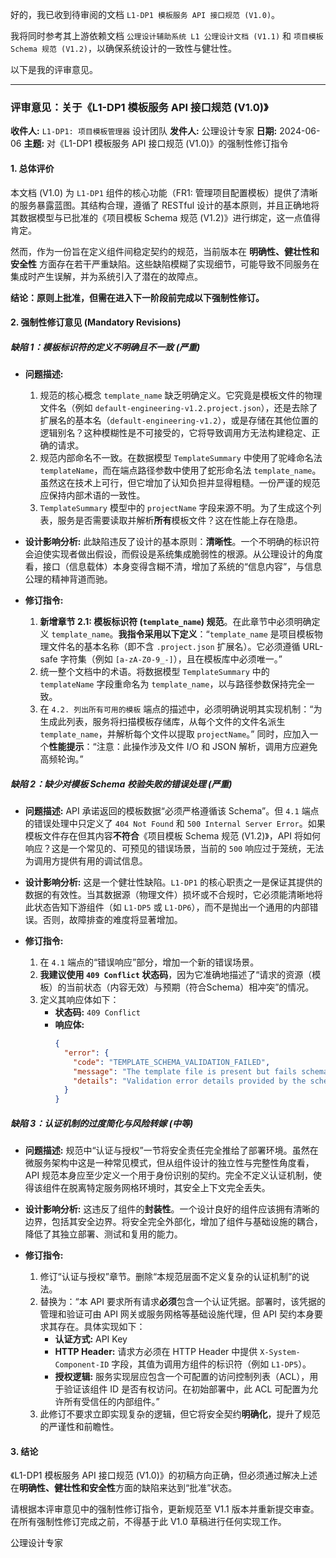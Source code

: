 好的，我已收到待审阅的文档 `L1-DP1 模板服务 API 接口规范 (V1.0)`。

我将同时参考其上游依赖文档 `公理设计辅助系统 L1 公理设计文档 (V1.1)` 和 `项目模板 Schema 规范 (V1.2)`，以确保系统设计的一致性与健壮性。

以下是我的评审意见。

---

### **评审意见：关于《L1-DP1 模板服务 API 接口规范 (V1.0)》**

**收件人:** `L1-DP1: 项目模板管理器` 设计团队
**发件人:** 公理设计专家
**日期:** 2024-06-06
**主题:** 对《L1-DP1 模板服务 API 接口规范 (V1.0)》的强制性修订指令

#### **1. 总体评价**

本文档 (V1.0) 为 `L1-DP1` 组件的核心功能（FR1: 管理项目配置模板）提供了清晰的服务暴露蓝图。其结构合理，遵循了 RESTful 设计的基本原则，并且正确地将其数据模型与已批准的《项目模板 Schema 规范 (V1.2)》进行绑定，这一点值得肯定。

然而，作为一份旨在定义组件间稳定契约的规范，当前版本在 **明确性、健壮性和安全性** 方面存在若干严重缺陷。这些缺陷模糊了实现细节，可能导致不同服务在集成时产生误解，并为系统引入了潜在的故障点。

**结论：原则上批准，但需在进入下一阶段前完成以下强制性修订。**

#### **2. 强制性修订意见 (Mandatory Revisions)**

##### **缺陷 1：模板标识符的定义不明确且不一致 (严重)**

*   **问题描述:**
    1.  规范的核心概念 `template_name` 缺乏明确定义。它究竟是模板文件的物理文件名（例如 `default-engineering-v1.2.project.json`），还是去除了扩展名的基本名（`default-engineering-v1.2`），或是存储在其他位置的逻辑别名？这种模糊性是不可接受的，它将导致调用方无法构建稳定、正确的请求。
    2.  规范内部命名不一致。在数据模型 `TemplateSummary` 中使用了驼峰命名法 `templateName`，而在端点路径参数中使用了蛇形命名法 `template_name`。虽然这在技术上可行，但它增加了认知负担并显得粗糙。一份严谨的规范应保持内部术语的一致性。
    3.  `TemplateSummary` 模型中的 `projectName` 字段来源不明。为了生成这个列表，服务是否需要读取并解析**所有**模板文件？这在性能上存在隐患。

*   **设计影响分析:**
    此缺陷违反了设计的基本原则：**清晰性**。一个不明确的标识符会迫使实现者做出假设，而假设是系统集成脆弱性的根源。从公理设计的角度看，接口（信息载体）本身变得含糊不清，增加了系统的“信息内容”，与信息公理的精神背道而驰。

*   **修订指令:**
    1.  **新增章节 2.1: 模板标识符 (`template_name`) 规范**。在此章节中必须明确定义 `template_name`。**我指令采用以下定义**：“`template_name` 是项目模板物理文件名的基本名称（即不含 `.project.json` 扩展名）。它必须遵循 URL-safe 字符集（例如 `[a-zA-Z0-9_-]`），且在模板库中必须唯一。”
    2.  统一整个文档中的术语。将数据模型 `TemplateSummary` 中的 `templateName` 字段重命名为 `template_name`，以与路径参数保持完全一致。
    3.  在 `4.2. 列出所有可用的模板` 端点的描述中，必须明确说明其实现机制：“为生成此列表，服务将扫描模板存储库，从每个文件的文件名派生 `template_name`，并解析每个文件以提取 `projectName`。” 同时，应加入一个**性能提示**：“注意：此操作涉及文件 I/O 和 JSON 解析，调用方应避免高频轮询。”

##### **缺陷 2：缺少对模板 Schema 校验失败的错误处理 (严重)**

*   **问题描述:**
    API 承诺返回的模板数据“必须严格遵循该 Schema”。但 `4.1` 端点的错误处理中只定义了 `404 Not Found` 和 `500 Internal Server Error`。如果模板文件存在但其内容**不符合**《项目模板 Schema 规范 (V1.2)》，API 将如何响应？这是一个常见的、可预见的错误场景，当前的 `500` 响应过于笼统，无法为调用方提供有用的调试信息。

*   **设计影响分析:**
    这是一个健壮性缺陷。`L1-DP1` 的核心职责之一是保证其提供的数据的有效性。当其数据源（物理文件）损坏或不合规时，它必须能清晰地将此状态告知下游组件（如 `L1-DP5` 或 `L1-DP6`），而不是抛出一个通用的内部错误。否则，故障排查的难度将显著增加。

*   **修订指令:**
    1.  在 `4.1` 端点的“错误响应”部分，增加一个新的错误场景。
    2.  **我建议使用 `409 Conflict` 状态码**，因为它准确地描述了“请求的资源（模板）的当前状态（内容无效）与预期（符合Schema）相冲突”的情况。
    3.  定义其响应体如下：
        *   **状态码:** `409 Conflict`
        *   **响应体:**
            ```json
            {
              "error": {
                "code": "TEMPLATE_SCHEMA_VALIDATION_FAILED",
                "message": "The template file is present but fails schema validation.",
                "details": "Validation error details provided by the schema validator library..."
              }
            }
            ```

##### **缺陷 3：认证机制的过度简化与风险转嫁 (中等)**

*   **问题描述:**
    规范中“认证与授权”一节将安全责任完全推给了部署环境。虽然在微服务架构中这是一种常见模式，但从组件设计的独立性与完整性角度看，API 规范本身应至少定义一个用于身份识别的契约。完全不定义认证机制，使得该组件在脱离特定服务网格环境时，其安全上下文完全丢失。

*   **设计影响分析:**
    这违反了组件的**封装性**。一个设计良好的组件应该拥有清晰的边界，包括其安全边界。将安全完全外部化，增加了组件与基础设施的耦合，降低了其独立部署、测试和复用的能力。

*   **修订指令:**
    1.  修订“认证与授权”章节。删除“本规范层面不定义复杂的认证机制”的说法。
    2.  替换为：“本 API 要求所有请求**必须**包含一个认证凭据。部署时，该凭据的管理和验证可由 API 网关或服务网格等基础设施代理，但 API 契约本身要求其存在。具体实现如下：
        *   **认证方式:** API Key
        *   **HTTP Header:** 请求方必须在 HTTP Header 中提供 `X-System-Component-ID` 字段，其值为调用方组件的标识符（例如 `L1-DP5`）。
        *   **授权逻辑:** 服务实现层应包含一个可配置的访问控制列表（ACL），用于验证该组件 ID 是否有权访问。在初始部署中，此 ACL 可配置为允许所有受信任的内部组件。”
    3.  此修订不要求立即实现复杂的逻辑，但它将安全契约**明确化**，提升了规范的严谨性和前瞻性。

#### **3. 结论**

《L1-DP1 模板服务 API 接口规范 (V1.0)》的初稿方向正确，但必须通过解决上述在**明确性、健壮性和安全性**方面的缺陷来达到“批准”状态。

请根据本评审意见中的强制性修订指令，更新规范至 V1.1 版本并重新提交审查。在所有强制性修订完成之前，不得基于此 V1.0 草稿进行任何实现工作。

公理设计专家